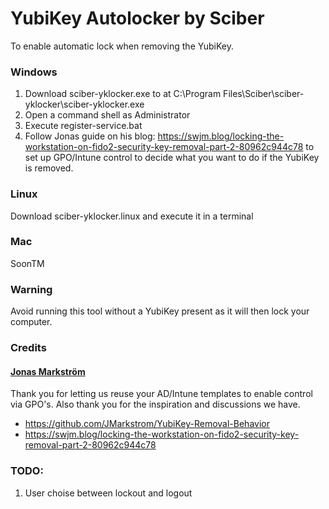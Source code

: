 
# YubiKey Autolocker by Sciber

To enable automatic lock when removing the YubiKey. 

### Windows
1. Download sciber-yklocker.exe to at C:\Program Files\Sciber\sciber-yklocker\sciber-yklocker.exe  
2. Open a command shell as Administrator
3. Execute register-service.bat
4. Follow Jonas guide on his blog: https://swjm.blog/locking-the-workstation-on-fido2-security-key-removal-part-2-80962c944c78 to set up GPO/Intune control to decide what you want to do if the YubiKey is removed.

### Linux
Download sciber-yklocker.linux and execute it in a terminal  

### Mac  
SoonTM

### Warning
Avoid running this tool without a YubiKey present as it will then lock your computer. 

### Credits
####  [Jonas Markström](https://github.com/JMarkstrom/YubiKey-Removal-Behavior)
Thank you for letting us reuse your AD/Intune templates to enable control via GPO's. Also thank you for the inspiration and discussions we have.
- https://github.com/JMarkstrom/YubiKey-Removal-Behavior
- https://swjm.blog/locking-the-workstation-on-fido2-security-key-removal-part-2-80962c944c78


### TODO:  
1. User choise between lockout and logout
